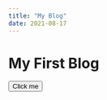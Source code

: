 ```yaml
---
title: "My Blog"
date: 2021-08-17
---
```


<h1>My First Blog</h1>
 <button onclick="myFunction()">Click me</button> 
